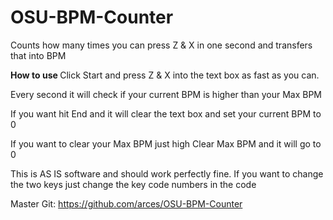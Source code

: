 # OSU-BPM-Counter
Counts how many times you can press Z &amp; X in one second and transfers that into BPM

<b> How to use </b>
Click Start and press Z &amp; X into the text box as fast as you can.

Every second it will check if your current BPM is higher than your Max BPM

If you want hit End and it will clear the text box and set your current BPM to 0

If you want to clear your Max BPM just high Clear Max BPM and it will go to 0


This is AS IS software and should work perfectly fine. If you want to change the two keys just change the key code numbers in the code

Master Git: https://github.com/arces/OSU-BPM-Counter

